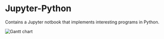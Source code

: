 # Jupyter-Python
Contains a Jupyter notbook that implements interesting programs in Python.

![Gantt chart](./00_gantt_chart/gant-chart.png)
